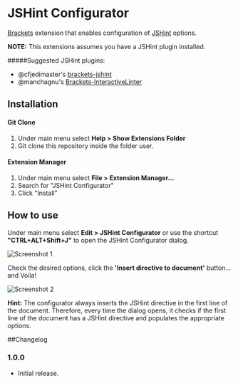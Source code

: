 JSHint Configurator
===================

[Brackets](http://brackets.io/) extension that enables configuration of [JSHint](http://www.jshint.com/) options.

**NOTE:** This extensions assumes you have a JSHint plugin installed. 

#####Suggested JSHint plugins:
- @cfjedimaster's [brackets-jshint](https://github.com/cfjedimaster/brackets-jshint)
- @manchagnu's [Brackets-InteractiveLinter](https://github.com/MiguelCastillo/Brackets-InteractiveLinter)

## Installation

#### Git Clone
1. Under main menu select **Help > Show Extensions Folder**
2. Git clone this repository inside the folder user.

#### Extension Manager
1. Under main menu select **File > Extension Manager...**
2. Search for "JSHint Configurator"
3. Click "Install"


## How to use

Under main menu select **Edit > JSHint Configurator** or use the shortcut **"CTRL+ALT+Shift+J"** to open the JSHint Configurator dialog.

![Screenshot 1](https://github.com/georapbox/brackets-JSHint-Configurator/blob/master/screenshots/screen-1.png)

Check the desired options, click the **'Insert directive to document'** button... and Voila!

![Screenshot 2](https://github.com/georapbox/brackets-JSHint-Configurator/blob/master/screenshots/screen-2.png)

**Hint:** The configurator always inserts the JSHint directive in the first line of the document. Therefore, every time the dialog opens, it checks if the first line of the document has a JSHint directive and populates the appropriate options.

##Changelog

### 1.0.0
- Initial release.